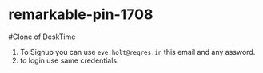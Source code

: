 # remarkable-pin-1708
#Clone of DeskTime
1. To Signup you can use `eve.holt@reqres.in` this email and any assword.
2. to login use same credentials.
